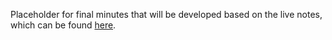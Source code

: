 Placeholder for final minutes that will be developed based on the live notes, which can be found [here](https://docs.google.com/document/d/1dA3XyqFQ20PLLhuvm0NTqZt7jIBPTiClB7esA9VHsFY/edit?usp=sharing).
